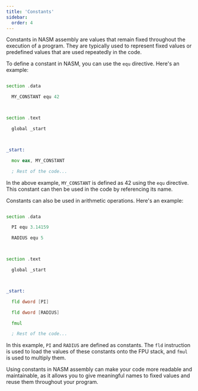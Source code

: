 ```yaml
---
title: 'Constants'
sidebar:
  order: 4
---
```


 Constants in NASM assembly are values that remain fixed throughout the execution of a program. They are typically used to represent fixed values or predefined values that are used repeatedly in the code.



To define a constant in NASM, you can use the `equ` directive. Here's an example:



```asm

section .data

  MY_CONSTANT equ 42



section .text

  global _start



_start:

  mov eax, MY_CONSTANT

  ; Rest of the code...

```



In the above example, `MY_CONSTANT` is defined as 42 using the `equ` directive. This constant can then be used in the code by referencing its name.



Constants can also be used in arithmetic operations. Here's an example:



```asm

section .data

  PI equ 3.14159

  RADIUS equ 5



section .text

  global _start



_start:

  fld dword [PI]

  fld dword [RADIUS]

  fmul

  ; Rest of the code...

```



In this example, `PI` and `RADIUS` are defined as constants. The `fld` instruction is used to load the values of these constants onto the FPU stack, and `fmul` is used to multiply them.



Using constants in NASM assembly can make your code more readable and maintainable, as it allows you to give meaningful names to fixed values and reuse them throughout your program.
